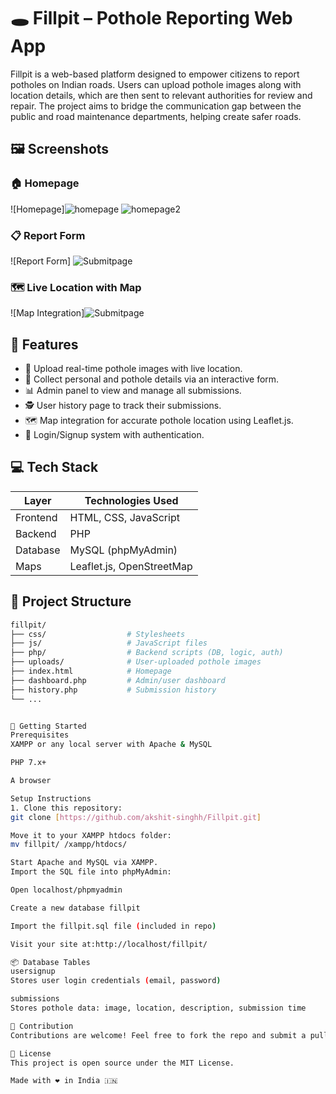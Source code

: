 # 🕳️ Fillpit – Pothole Reporting Web App

Fillpit is a web-based platform designed to empower citizens to report potholes on Indian roads. Users can upload pothole images along with location details, which are then sent to relevant authorities for review and repair. The project aims to bridge the communication gap between the public and road maintenance departments, helping create safer roads.

## 🖼️ Screenshots

### 🏠 Homepage

![Homepage]![homepage](https://github.com/user-attachments/assets/931eadad-1f87-497e-9d68-8bcf0df9d6a2)
![homepage2](https://github.com/user-attachments/assets/188ecd29-e54e-4b74-8e86-0d28a12040d6)



### 📋 Report Form

![Report Form]
![Submitpage](https://github.com/user-attachments/assets/ceebad84-a063-4171-ab40-6b4ce7e501e7)


### 🗺️ Live Location with Map

![Map Integration]![Submitpage](https://github.com/user-attachments/assets/19732fd7-34e0-4ccd-bf1f-6061720784b3)


## 📸 Features

- 📍 Upload real-time pothole images with live location.
- 📝 Collect personal and pothole details via an interactive form.
- 📊 Admin panel to view and manage all submissions.
- 🕵️ User history page to track their submissions.
- 🗺️ Map integration for accurate pothole location using Leaflet.js.
- 🔐 Login/Signup system with authentication.

## 💻 Tech Stack

| Layer       | Technologies Used                           |
|-------------|---------------------------------------------|
| Frontend    | HTML, CSS, JavaScript                       |
| Backend     | PHP                                         |
| Database    | MySQL (phpMyAdmin)                          |
| Maps        | Leaflet.js, OpenStreetMap                   |

## 📁 Project Structure

```bash
fillpit/
├── css/                  # Stylesheets
├── js/                   # JavaScript files
├── php/                  # Backend scripts (DB, logic, auth)
├── uploads/              # User-uploaded pothole images
├── index.html            # Homepage
├── dashboard.php         # Admin/user dashboard
├── history.php           # Submission history
└── ...


🚀 Getting Started
Prerequisites
XAMPP or any local server with Apache & MySQL

PHP 7.x+

A browser

Setup Instructions
1. Clone this repository:
git clone [https://github.com/akshit-singhh/Fillpit.git]

Move it to your XAMPP htdocs folder:
mv fillpit/ /xampp/htdocs/

Start Apache and MySQL via XAMPP.
Import the SQL file into phpMyAdmin:

Open localhost/phpmyadmin

Create a new database fillpit

Import the fillpit.sql file (included in repo)

Visit your site at:http://localhost/fillpit/

📦 Database Tables
usersignup
Stores user login credentials (email, password)

submissions
Stores pothole data: image, location, description, submission time

🙌 Contribution
Contributions are welcome! Feel free to fork the repo and submit a pull request.

📄 License
This project is open source under the MIT License.

Made with ❤️ in India 🇮🇳
